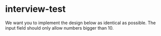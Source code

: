 # interview-test
We want you to implement the design below as identical as possible.  The input field should only allow numbers bigger than 10.
